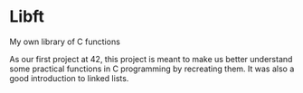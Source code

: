 # Libft
My own library of C functions

As our first project at 42, this project is meant to make us better understand some practical functions in C programming by recreating them. It was also a good introduction to linked lists.

